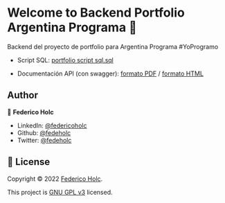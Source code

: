 # Welcome to Backend Portfolio Argentina Programa 👋

Backend del proyecto de portfolio para Argentina Programa #YoProgramo

* Script SQL: [portfolio script sql.sql](https://github.com/fedeholc/Portfolio-Backend/blob/main/doc/portfolio%20script%20sql.sql)

* Documentación API (con swagger): [formato PDF](https://github.com/fedeholc/Portfolio-Backend/blob/main/doc/Documentaci%C3%B3n%20API.pdf) / 
[formato HTML](https://github.com/fedeholc/Portfolio-Backend/blob/main/doc/Documentaci%C3%B3n%20API.html)

## Author

👤 **Federico Holc**

* LinkedIn: [@federicoholc](https://linkedin.com/in/federicoholc)
* Github: [@fedeholc](https://github.com/fedeholc)
* Twitter: [@fedeholc](https://twitter.com/fedeholc)


## 📝 License

Copyright © 2022 [Federico Holc](https://github.com/fedeholc).

This project is [GNU GPL v3](https://www.gnu.org/licenses/gpl-3.0.html) licensed.

